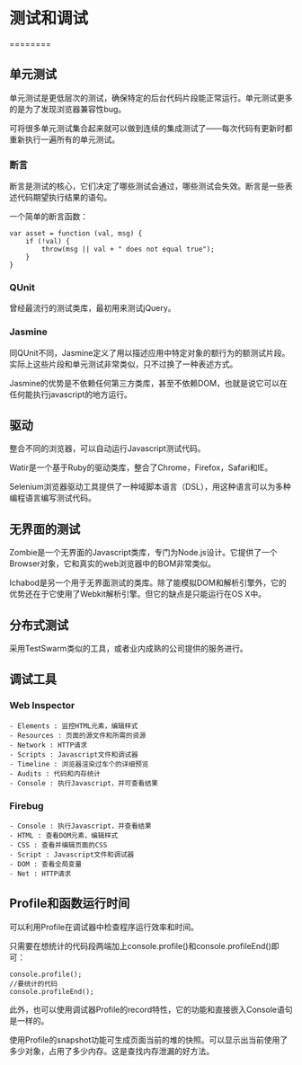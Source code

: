 # 测试和调试

========

## 单元测试

单元测试是更低层次的测试，确保特定的后台代码片段能正常运行。单元测试更多的是为了发现浏览器兼容性bug。

可将很多单元测试集合起来就可以做到连续的集成测试了——每次代码有更新时都重新执行一遍所有的单元测试。

### 断言

断言是测试的核心，它们决定了哪些测试会通过，哪些测试会失效。断言是一些表述代码期望执行结果的语句。

一个简单的断言函数：
	
	var asset = function (val, msg) {
		if (!val) {
			throw(msg || val + " does not equal true");
		}
	}

### QUnit

曾经最流行的测试类库，最初用来测试jQuery。

### Jasmine

同QUnit不同，Jasmine定义了用以描述应用中特定对象的额行为的额测试片段。实际上这些片段和单元测试非常类似，只不过换了一种表述方式。

Jasmine的优势是不依赖任何第三方类库，甚至不依赖DOM，也就是说它可以在任何能执行javascript的地方运行。

## 驱动

整合不同的浏览器，可以自动运行Javascript测试代码。

Watir是一个基于Ruby的驱动类库，整合了Chrome，Firefox，Safari和IE。

Selenium浏览器驱动工具提供了一种域脚本语言（DSL），用这种语言可以为多种编程语言编写测试代码。

## 无界面的测试

Zombie是一个无界面的Javascript类库，专门为Node.js设计。它提供了一个Browser对象，它和真实的web浏览器中的BOM非常类似。

Ichabod是另一个用于无界面测试的类库。除了能模拟DOM和解析引擎外，它的优势还在于它使用了Webkit解析引擎。但它的缺点是只能运行在OS X中。

## 分布式测试

采用TestSwarm类似的工具，或者业内成熟的公司提供的服务进行。

## 调试工具

### Web Inspector
	
	- Elements : 监控HTML元素，编辑样式
	- Resources : 页面的源文件和所需的资源
	- Network : HTTP请求
	- Scripts : Javascript文件和调试器
	- Timeline : 浏览器渲染过车个的详细预览
	- Audits : 代码和内存统计
	- Console : 执行Javascript，并可查看结果

### Firebug

	- Console : 执行Javascript，并查看结果
	- HTML : 查看DOM元素，编辑样式
	- CSS : 查看并编辑页面的CSS
	- Script : Javascript文件和调试器
	- DOM : 查看全局变量
	- Net : HTTP请求

## Profile和函数运行时间

可以利用Profile在调试器中检查程序运行效率和时间。

只需要在想统计的代码段两端加上console.profile()和console.profileEnd()即可：
	
	console.profile();
	//要统计的代码
	console.profileEnd();

此外，也可以使用调试器Profile的record特性，它的功能和直接嵌入Console语句是一样的。

使用Profile的snapshot功能可生成页面当前的堆的快照。可以显示出当前使用了多少对象，占用了多少内存。这是查找内存泄漏的好方法。
